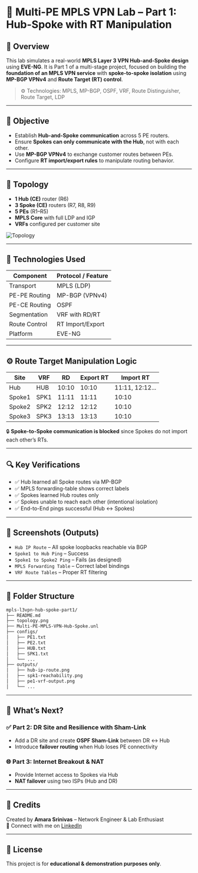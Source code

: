 
# 🚀 Multi-PE MPLS VPN Lab – Part 1: Hub-Spoke with RT Manipulation

## 📘 Overview

This lab simulates a real-world **MPLS Layer 3 VPN Hub-and-Spoke design** using **EVE-NG**. It is Part 1 of a multi-stage project, focused on building the **foundation of an MPLS VPN service** with **spoke-to-spoke isolation** using **MP-BGP VPNv4** and **Route Target (RT) control**.

> ⚙️ Technologies: MPLS, MP-BGP, OSPF, VRF, Route Distinguisher, Route Target, LDP

---

## 🎯 Objective

- Establish **Hub-and-Spoke communication** across 5 PE routers.
- Ensure **Spokes can only communicate with the Hub**, not with each other.
- Use **MP-BGP VPNv4** to exchange customer routes between PEs.
- Configure **RT import/export rules** to manipulate routing behavior.

---

## 🧱 Topology

- **1 Hub (CE)** router (R6)
- **3 Spoke (CE)** routers (R7, R8, R9)
- **5 PEs** (R1–R5)
- **MPLS Core** with full LDP and IGP
- **VRFs** configured per customer site

![Topology](topology.png)

---

## 🧠 Technologies Used

| Component       | Protocol / Feature      |
|----------------|--------------------------|
| Transport      | MPLS (LDP)               |
| PE-PE Routing  | MP-BGP (VPNv4)           |
| PE-CE Routing  | OSPF                     |
| Segmentation   | VRF with RD/RT           |
| Route Control  | RT Import/Export         |
| Platform       | EVE-NG                   |

---

## ⚙️ Route Target Manipulation Logic

| Site   | VRF   | RD     | Export RT | Import RT       |
|--------|-------|--------|-----------|------------------|
| Hub    | HUB   | 10:10  | 10:10     | 11:11, 12:12... |
| Spoke1 | SPK1  | 11:11  | 11:11     | 10:10            |
| Spoke2 | SPK2  | 12:12  | 12:12     | 10:10            |
| Spoke3 | SPK3  | 13:13  | 13:13     | 10:10            |

🔒 **Spoke-to-Spoke communication is blocked** since Spokes do not import each other’s RTs.

---

## 🔍 Key Verifications

- ✅ Hub learned all Spoke routes via MP-BGP
- ✅ MPLS forwarding-table shows correct labels
- ✅ Spokes learned Hub routes only
- ✅ Spokes unable to reach each other (intentional isolation)
- ✅ End-to-End pings successful (Hub ↔ Spokes)

---

## 📸 Screenshots (Outputs)

- `Hub IP Route` – All spoke loopbacks reachable via BGP
- `Spoke1 to Hub Ping` – Success
- `Spoke1 to Spoke2 Ping` – Fails (as designed)
- `MPLS Forwarding Table` – Correct label bindings
- `VRF Route Tables` – Proper RT filtering

---

## 📂 Folder Structure

```bash
mpls-l3vpn-hub-spoke-part1/
├── README.md
├── topology.png
├── Multi-PE-MPLS-VPN-Hub-Spoke.unl
├── configs/
│   ├── PE1.txt
│   ├── PE2.txt
│   ├── HUB.txt
│   ├── SPK1.txt
│   └── ...
├── outputs/
│   ├── hub-ip-route.png
│   ├── spk1-reachability.png
│   ├── pe1-vrf-output.png
│   └── ...
```

---

## 🚧 What’s Next?

### ✅ Part 2: DR Site and Resilience with Sham-Link
- Add a DR site and create **OSPF Sham-Link** between DR ↔ Hub
- Introduce **failover routing** when Hub loses PE connectivity

### 🌐 Part 3: Internet Breakout & NAT
- Provide Internet access to Spokes via Hub
- **NAT failover** using two ISPs (Hub and DR)

---

## 🙌 Credits

Created by **Amara Srinivas** – Network Engineer & Lab Enthusiast  
🔗 Connect with me on [LinkedIn](https://www.linkedin.com)

---

## 📎 License

This project is for **educational & demonstration purposes only**.
